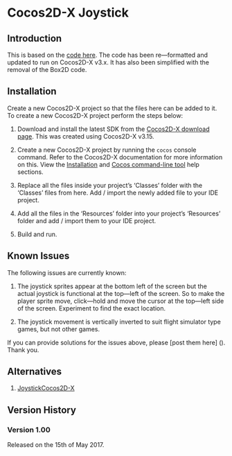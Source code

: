 # Cocos2D-X Joystick


## Introduction

This is based on the [code here](http://discuss.cocos2d-x.org/t/control-sphere-object-with-simple-joystick-in-box2d/491). The code has been re—formatted and updated to run on Cocos2D-X v3.x. It has also been simplified with the removal of the Box2D code.


## Installation

Create a new Cocos2D-X project so that the files here can be added to it. To create a new Cocos2D-X project perform the steps below:

1. Download and install the latest SDK from the [Cocos2D-X download page](http://www.cocos2d-x.org/download). This was created using Cocos2D-X v3.15. 

2. Create a new Cocos2D-X project by running the `cocos` console command. Refer to the Cocos2D-X documentation for more information on this. View the [Installation](http://www.cocos2d-x.org/docs/static-pages/installation.html) and [Cocos command-line tool](http://www.cocos2d-x.org/docs/editors_and_tools/cocosCLTool/) help sections.

3. Replace all the files inside your project’s ‘Classes’ folder with the ‘Classes’ files from here. Add / import the newly added file to your IDE project.

4. Add all the files in the ‘Resources’ folder into your project’s ‘Resources’ folder and add / import them to your IDE project.

5. Build and run.


## Known Issues

The following issues are currently known:

1. The joystick sprites appear at the bottom left of the screen but the actual joystick is functional at the top—left of the screen. So to make the player sprite move, click—hold and move the cursor at the top—left side of the screen. Experiment to find the exact location.

2. The joystick movement is vertically inverted to suit flight simulator type games, but not other games.

If you can provide solutions for the issues above, please [post them here] (). Thank you.


## Alternatives

1. [JoystickCocos2D-X](https://github.com/prsolucoes/JoystickCocos2D-X)


## Version History

### Version 1.00 

Released on the 15th of May 2017.